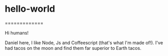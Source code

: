# hello-world
=============

Hi humans!

Daniel here, I like  Node, Js and Coffeescript (that's what I'm made of!).
I've had tacos on the moon and find them far superior to Earth tacos.
